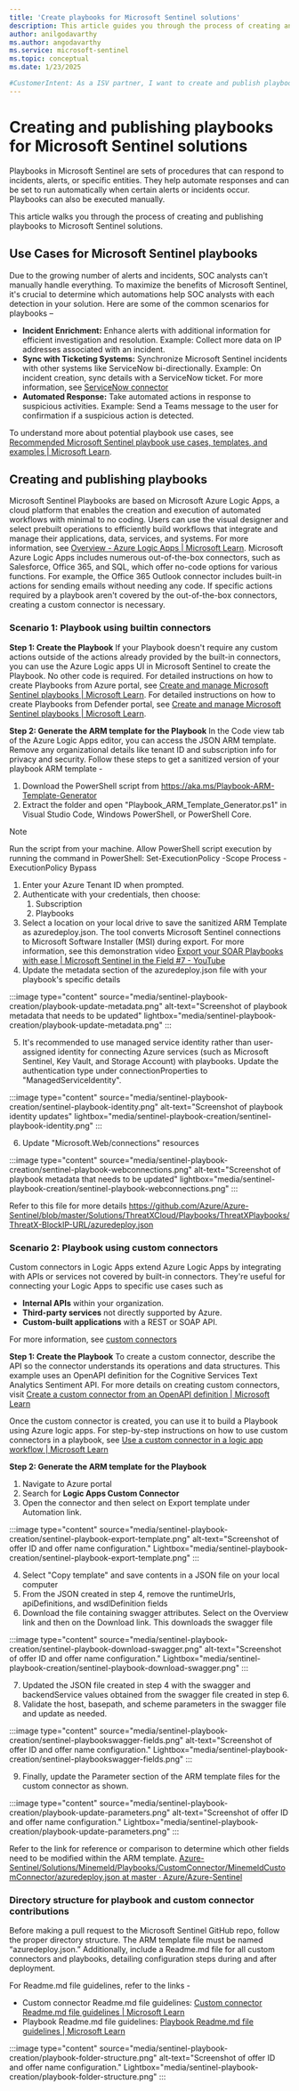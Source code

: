 ```yaml
---
title: 'Create playbooks for Microsoft Sentinel solutions'
description: This article guides you through the process of creating and publishing playbooks to Microsoft Sentinel solutions.
author: anilgodavarthy
ms.author: angodavarthy
ms.service: microsoft-sentinel
ms.topic: conceptual 
ms.date: 1/23/2025

#CustomerIntent: As a ISV partner, I want to create and publish playbooks to my Microsoft Sentinel solution so that I can provide inbuilt automation use cases to my customers.
---
```


# Creating and publishing playbooks for Microsoft Sentinel solutions

Playbooks in Microsoft Sentinel are sets of procedures that can respond to incidents, alerts, or specific entities. They help automate responses and can be set to run automatically when certain alerts or incidents occur. Playbooks can also be executed manually.

This article walks you through the process of creating and publishing playbooks to Microsoft Sentinel solutions.

## Use Cases for Microsoft Sentinel playbooks
Due to the growing number of alerts and incidents, SOC analysts can't manually handle everything. To maximize the benefits of Microsoft Sentinel, it's crucial to determine which automations help SOC analysts with each detection in your solution. Here are some of the common scenarios for playbooks –

- **Incident Enrichment:** Enhance alerts with additional information for efficient investigation and resolution. Example: Collect more data on IP addresses associated with an incident.
- **Sync with Ticketing Systems:** Synchronize Microsoft Sentinel incidents with other systems like ServiceNow bi-directionally. Example: On incident creation, sync details with a ServiceNow ticket. For more information, see [ServiceNow connector](/connectors/service-now/)
- **Automated Response:** Take automated actions in response to suspicious activities. Example: Send a Teams message to the user for confirmation if a suspicious action is detected.

To understand more about potential playbook use cases, see [Recommended Microsoft Sentinel playbook use cases, templates, and examples | Microsoft Learn](/azure/sentinel/automation/playbook-recommendations).

## Creating and publishing playbooks

Microsoft Sentinel Playbooks are based on Microsoft Azure Logic Apps, a cloud platform that enables the creation and execution of automated workflows with minimal to no coding. Users can use the visual designer and select prebuilt operations to efficiently build workflows that integrate and manage their applications, data, services, and systems. For more information, see [Overview - Azure Logic Apps | Microsoft Learn](/azure/logic-apps/logic-apps-overview). Microsoft Azure Logic Apps includes numerous out-of-the-box connectors, such as Salesforce, Office 365, and SQL, which offer no-code options for various functions. For example, the Office 365 Outlook connector includes built-in actions for sending emails without needing any code. If specific actions required by a playbook aren't covered by the out-of-the-box connectors, creating a custom connector is necessary.

### Scenario 1: Playbook using builtin connectors

**Step 1: Create the Playbook**
If your Playbook doesn't require any custom actions outside of the actions already provided by the built-in connectors, you can use the Azure Logic apps UI in Microsoft Sentinel to create the Playbook. No other code is required. For detailed instructions on how to create Playbooks from Azure portal, see [Create and manage Microsoft Sentinel playbooks | Microsoft Learn](/azure/sentinel/automation/create-playbooks?tabs=azure-portal%2Cconsumption). For detailed instructions on how to create Playbooks from Defender portal, see [Create and manage Microsoft Sentinel playbooks | Microsoft Learn](/azure/sentinel/automation/create-playbooks?tabs=defender-portal%2Cconsumption).  

**Step 2: Generate the ARM template for the Playbook**
In the Code view tab of the Azure Logic Apps editor, you can access the JSON ARM template. Remove any organizational details like tenant ID and subscription info for privacy and security. Follow these steps to get a sanitized version of your playbook ARM template -  

1. Download the PowerShell script from https://aka.ms/Playbook-ARM-Template-Generator 
1. Extract the folder and open "Playbook_ARM_Template_Generator.ps1" in Visual Studio Code, Windows PowerShell, or PowerShell Core.

> [!NOTE]
> Run the script from your machine. Allow PowerShell script execution by running the command in PowerShell: Set-ExecutionPolicy -Scope Process -ExecutionPolicy Bypass  

1. Enter your Azure Tenant ID when prompted.
1. Authenticate with your credentials, then choose:
    1. Subscription
    1. Playbooks
1. Select a location on your local drive to save the sanitized ARM Template as azuredeploy.json. The tool converts Microsoft Sentinel connections to Microsoft Software Installer (MSI) during export. For more information, see this demonstration video [Export your SOAR Playbooks with ease | Microsoft Sentinel in the Field #7 - YouTube](https://www.youtube.com/watch?v=scTtVHVzrQw)
1. Update the metadata section of the azuredeploy.json file with your playbook's specific details

:::image type="content" source="media/sentinel-playbook-creation/playbook-update-metadata.png" alt-text="Screenshot of playbook metadata that needs to be updated"  lightbox="media/sentinel-playbook-creation/playbook-update-metadata.png" :::   

5. It's recommended to use managed service identity rather than user-assigned identity for connecting Azure services (such as Microsoft Sentinel, Key Vault, and Storage Account) with playbooks. Update the authentication type under connectionProperties to "ManagedServiceIdentity".

:::image type="content" source="media/sentinel-playbook-creation/sentinel-playbook-identity.png" alt-text="Screenshot of playbook identity updates"  lightbox="media/sentinel-playbook-creation/sentinel-playbook-identity.png" :::   

6. Update "Microsoft.Web/connections" resources 
 
:::image type="content" source="media/sentinel-playbook-creation/sentinel-playbook-webconnections.png" alt-text="Screenshot of playbook metadata that needs to be updated"  lightbox="media/sentinel-playbook-creation/sentinel-playbook-webconnections.png" :::   

Refer to this file for more details https://github.com/Azure/Azure-Sentinel/blob/master/Solutions/ThreatXCloud/Playbooks/ThreatXPlaybooks/ThreatX-BlockIP-URL/azuredeploy.json

### Scenario 2: Playbook using custom connectors

Custom connectors in Logic Apps extend Azure Logic Apps by integrating with APIs or services not covered by built-in connectors. They're useful for connecting your Logic Apps to specific use cases such as 

- **Internal APIs** within your organization.
- **Third-party services** not directly supported by Azure.
- **Custom-built applications** with a REST or SOAP API.

For more information, see [custom connectors](/connectors/custom-connectors)

**Step 1: Create the Playbook**
To create a custom connector, describe the API so the connector understands its operations and data structures. This example uses an OpenAPI definition for the Cognitive Services Text Analytics Sentiment API. For more details on creating custom connectors, visit [Create a custom connector from an OpenAPI definition | Microsoft Learn](/connectors/custom-connectors/define-openapi-definition)

Once the custom connector is created, you can use it to build a Playbook using Azure logic apps. For step-by-step instructions on how to use custom connectors in a playbook, see [Use a custom connector in a logic app workflow | Microsoft Learn](/connectors/custom-connectors/use-custom-connector-logic-apps)

**Step 2: Generate the ARM template for the Playbook**
1. Navigate to Azure portal
1. Search for **Logic Apps Custom Connector** 
1. Open the connector and then select on Export template under Automation link.

:::image type="content" source="media/sentinel-playbook-creation/sentinel-playbook-export-template.png" alt-text="Screenshot of offer ID and offer name configuration."  Lightbox="media/sentinel-playbook-creation/sentinel-playbook-export-template.png" :::   

4. Select "Copy template" and save contents in a JSON file on your local computer
1. From the JSON created in step 4, remove the runtimeUrls, apiDefinitions, and wsdlDefinition fields
1. Download the file containing swagger attributes. Select on the Overview link and then on the Download link. This downloads the swagger file

:::image type="content" source="media/sentinel-playbook-creation/sentinel-playbook-download-swagger.png" alt-text="Screenshot of offer ID and offer name configuration."  Lightbox="media/sentinel-playbook-creation/sentinel-playbook-download-swagger.png" :::   


7. Updated the JSON file created in step 4 with the swagger and backendService values obtained from the swagger file created in step 6.
1. Validate the host, basepath, and scheme parameters in the swagger file and update as needed.

:::image type="content" source="media/sentinel-playbook-creation/sentinel-playbookswagger-fields.png" alt-text="Screenshot of offer ID and offer name configuration."  Lightbox="media/sentinel-playbook-creation/sentinel-playbookswagger-fields.png" :::   

9. Finally, update the Parameter section of the ARM template files for the custom connector as shown.

:::image type="content" source="media/sentinel-playbook-creation/playbook-update-parameters.png" alt-text="Screenshot of offer ID and offer name configuration."  Lightbox="media/sentinel-playbook-creation/playbook-update-parameters.png" :::   

Refer to the link for reference or comparison to determine which other fields need to be modified within the ARM template.
[Azure-Sentinel/Solutions/Minemeld/Playbooks/CustomConnector/MinemeldCustomConnector/azuredeploy.json at master · Azure/Azure-Sentinel](https://github.com/Azure/Azure-Sentinel/blob/master/Solutions/Minemeld/Playbooks/CustomConnector/MinemeldCustomConnector/azuredeploy.json)

### Directory structure for playbook and custom connector contributions

Before making a pull request to the Microsoft Sentinel GitHub repo, follow the proper directory structure. The ARM template file must be named “azuredeploy.json.” Additionally, include a Readme.md file for all custom connectors and playbooks, detailing configuration steps during and after deployment.

For Readme.md file guidelines, refer to the links - 
- Custom connector Readme.md file guidelines: [Custom connector Readme.md file guidelines | Microsoft Learn](https://github.com/Azure/Azure-Sentinel/tree/master/Solutions/Minemeld/Playbooks/CustomConnector/MinemeldCustomConnector)
- Playbook Readme.md file guidelines: [Playbook Readme.md file guidelines | Microsoft Learn](https://github.com/Azure/Azure-Sentinel/tree/master/Solutions/Minemeld/Playbooks/MinemeldPlaybooks/Minemeld-CreateIndicator)

:::image type="content" source="media/sentinel-playbook-creation/playbook-folder-structure.png" alt-text="Screenshot of offer ID and offer name configuration."  Lightbox="media/sentinel-playbook-creation/playbook-folder-structure.png" :::   
